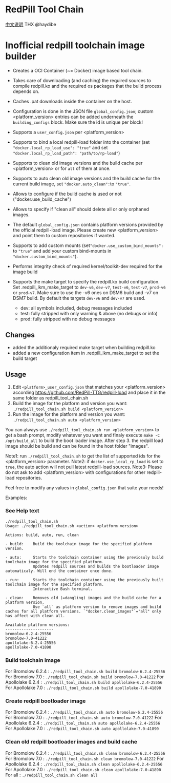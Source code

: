 # RedPill Tool Chain

[中文说明](README.md "English")
THX @haydibe
# Inofficial redpill toolchain image builder
- Creates a OCI Container (~= Docker) image based tool chain.
- Takes care of downloading (and caching) the required sources to compile redpill.ko and the required os packages that the build process depends on.
- Caches .pat downloads inside the container on the host.
- Configuration is done in the JSON file `global_config.json`; custom <platform_version> entries can be added underneath the `building_configs` block. Make sure the id is unique per block!
- Supports a `user_config.json` per <platform_version>
- Supports to bind a local redpill-load folder into the container (set `"docker.local_rp_load_use": "true"` and set `"docker.local_rp_load_path": "path/to/rp-load"`)
- Supports to clean old image versions and the build cache per <platform_version> or for `all` of them at once.
- Supports to auto clean old image versions and the build cache for the current build image, set `"docker.auto_clean":`to `"true"`.
- Allows to configure if the build cache is used or not ("docker.use_build_cache")
- Allows to specify if "clean all" should delete all or only orphaned images.
- The default `global_config.json` contains platform versions provided by the official redpill-load image. Please create new <platform_version> and point them to custom repositories if wanted.
- Supports to add custom mounts (set`"docker.use_custom_bind_mounts":` to `"true"` and add your custom bind-mounts in `"docker.custom_bind_mounts"`). 
- Performs integrity check of required kernel/toolkit-dev required for the image build
- Supports the make target to specify the redpill.ko build configuration. Set <platform version>.redpill_lkm_make_target to `dev-v6`, `dev-v7`, `test-v6`, `test-v7`, `prod-v6` or `prod-v7`.
  Make sure to use the -v6 ones on DSM6 build and -v7 on DSM7 build. By default the targets `dev-v6` and `dev-v7` are used.

  - dev: all symbols included, debug messages included
  - test: fully stripped with only warning & above (no debugs or info)
  - prod: fully stripped with no debug messages


## Changes
- added the additionaly required make target when building redpill.ko
- added a new configuration item in <platform version>.redpill_lkm_make_target to set the build target

## Usage

1. Edit `<platform>_user_config.json` that matches your <platform_version> according https://github.com/RedPill-TTG/redpill-load and place it in the same folder as redpill_tool_chain.sh
2. Build the image for the platform and version you want:
   `./redpill_tool_chain.sh build <platform_version>`
3. Run the image for the platform and version you want:
   `./redpill_tool_chain.sh auto <platform_version>`

You can always use `./redpill_tool_chain.sh run <platform_version>` to get a bash prompt, modify whatever you want and finaly execute `make -C /opt/build_all` to build the boot loader image.
After step 3. the redpill load image should be build and can be found in the host folder "images".

Note1: run `./redpill_tool_chain.sh` to get the list of supported ids for the <platform_version> parameter.
Note2: if `docker.use_local_rp_load` is set to `true`, the auto action will not pull latest redpill-load sources.
Note3: Please do not ask to add <platform_version> with configurations for other redpill-load repositories.

Feel free to modify any values in `global_config.json` that suite your needs!

Examples:
### See Help text

```
./redpill_tool_chain.sh
Usage: ./redpill_tool_chain.sh <action> <platform version>

Actions: build, auto, run, clean

- build:    Build the toolchain image for the specified platform version.

- auto:     Starts the toolchain container using the previosuly build toolchain image for the specified platform.
            Updates redpill sources and builds the bootloader image automaticaly. Will end the container once done.

- run:      Starts the toolchain container using the previously built toolchain image for the specified platform.
            Interactive Bash terminal.

- clean:    Removes old (=dangling) images and the build cache for a platform version.
            Use `all` as platform version to remove images and build caches for all platform versions. `"docker.clean_images"`="all" only has affect with clean all.

Available platform versions:
---------------------
bromolow-6.2.4-25556
bromolow-7.0-41222
apollolake-6.2.4-25556
apollolake-7.0-41890
```

### Build toolchain image

For Bromolow 6.2.4   : `./redpill_tool_chain.sh build bromolow-6.2.4-25556`
For Bromolow 7.0     : `./redpill_tool_chain.sh build bromolow-7.0-41222`
For Apollolake 6.2.4 : `./redpill_tool_chain.sh build apollolake-6.2.4-25556`
For Apollolake 7.0   : `./redpill_tool_chain.sh build apollolake-7.0-41890`

### Create redpill bootloader image

For Bromolow 6.2.4   : `./redpill_tool_chain.sh auto bromolow-6.2.4-25556`
For Bromolow 7.0     : `./redpill_tool_chain.sh auto bromolow-7.0-41222`
For Apollolake 6.2.4 : `./redpill_tool_chain.sh auto apollolake-6.2.4-25556`
For Apollolake 7.0   : `./redpill_tool_chain.sh auto apollolake-7.0-41890`

### Clean old redpill bootloader images and build cache

For Bromolow 6.2.4   : `./redpill_tool_chain.sh clean bromolow-6.2.4-25556`
For Bromolow 7.0     : `./redpill_tool_chain.sh clean bromolow-7.0-41222`
For Apollolake 6.2.4 : `./redpill_tool_chain.sh clean apollolake-6.2.4-25556`
For Apollolake 7.0   : `./redpill_tool_chain.sh clean apollolake-7.0-41890`
For all              : `./redpill_tool_chain.sh clean all`
